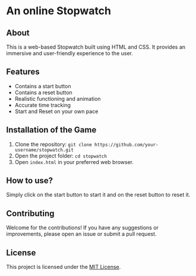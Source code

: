 # An online Stopwatch 



## About 

This is a web-based Stopwatch built using HTML and CSS. It provides an immersive and user-friendly experience to the user.

## Features  

- Contains a start button
- Contains a reset button
- Realistic functioning and animation
- Accurate time tracking
- Start and Reset on your own pace

## Installation of the Game 

1. Clone the repository: `git clone https://github.com/your-username/stopwatch.git`
2. Open the project folder: `cd stopwatch`
3. Open `index.html` in your preferred web browser.

## How to use?

Simply click on the start button to start it and on the reset button to reset it.

## Contributing

Welcome for the contributions! If you have any suggestions or improvements, please open an issue or submit a pull request.

## License

This project is licensed under the [MIT License](LICENSE).
